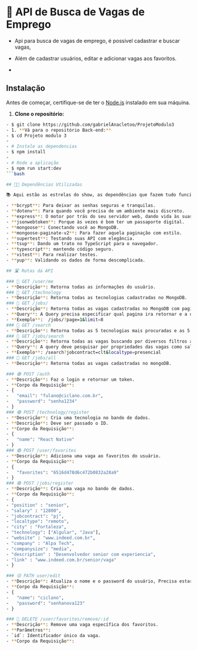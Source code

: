 # 🚀 API de Busca de Vagas de Emprego 
- Api para busca de vagas de emprego, é possivel cadastrar e buscar vagas,
- Além de cadastrar usuários, editar e adicionar vagas aos favoritos.

- 
## Instalação

Antes de começar, certifique-se de ter o [Node.js](https://nodejs.org/) instalado em sua máquina.

1. **Clone o repositório:**
```bash
- $ git clone https://github.com/gabrielAnacletoo/ProjetoModulo3
- 1. **Vá para o repositório Back-end:**
- $ cd Projeto modulo 3
-
- # Instale as dependencias
- $ npm install
-
- # Rode a aplicação
- $ npm run start:dev
```bash

## 👨‍💻 Dependências Utilizadas

📚 Aqui estão as estrelas do show, as dependências que fazem tudo funcionar:

- **bcrypt**: Para deixar as senhas seguras e tranquilas.
- **dotenv**: Para quando você precisa de um ambiente mais discreto.
- **express**: O motor por trás do seu servidor web, dando vida às suas rotas.
- **jsonwebtoken**: Porque às vezes é bom ter um passaporte digital.
- **mongoose**: Conectando você ao MongoDB.
- **mongoose-paginate-v2**: Para fazer aquela paginação com estilo.
- **supertest**: Testando suas API com elegância.
- **tsup**: Dando um trato no TypeScript para o navegador.
- **typescript**: mantendo código seguro.
- **vitest**: Para realizar testes.
- **yup**: Validando os dados de forma descomplicada.

## 🛣️ Rotas da API

### 🔵 GET /user/me
- **Descrição**: Retorna todas as informações do usuário.
### 🔵 GET /technology
- **Descrição**: Retorna todas as tecnologias cadastradas no MongoDB.
### 🔵 GET /jobs/
- **Descrição**: Retorna todas as vagas cadastradas no MongoDB com paginação.
- **Query**: A Query precisa especificar qual pagina ira retornar e a quantidade de registros na página
- **Exemplo**:  /jobs/?page=1&limit=8
### 🔵 GET /search
- **Descrição**: Retorna todas as 5 tecnologias mais procuradas e as 5 cidades que mais pesquisaram por ela.
### 🔵 GET /jobs/search
- **Descrição**: Retorna todas as vagas buscando por diversos filtros através da query.
- **Query**: A query deve pesquisar por propriedades das vagas como salary, tipo de contrato ou local
- **Exemplo**: /search?jobcontract=clt&localtype=presencial
### 🔵 GET /jobs/all
- **Descrição**: Retorna todas as vagas cadastradas no mongoDB.

### 🟢 POST /auth
- **Descrição**: Faz o login e retornar um token.
- **Corpo da Requisição**:
- {
-	"email": "fulano@ciclano.com.br",
-	"password": "senha1234"
- }
### 🟢 POST /technology/register
- **Descrição**: Cria uma tecnologia no bando de dados.
- **Descrição**: Deve ser passado o ID.
- **Corpo da Requisição**:
- {
-	"name": "React Native"
- }
### 🟢 POST /user/favorites
- **Descrição**: Adiciona uma vaga ao favoritos do usuário.
- **Corpo da Requisição**:
- {
- 	"favorites": "6516d478d6c472b0832a28a9"
- }
### 🟢 POST /jobs/register
- **Descrição**: Cria uma vaga no bando de dados.
- **Corpo da Requisição**:
- {
- "position" : "senior",
- "salary" : "12800",
- "jobcontract": "pj",
- "localtype": "remoto",
- "city" : "Fortaleza",
- "technology": ["Algular", "Java"],
- "website" : "www.indeed.com.br",
- "company" : "Alpa Tech",
- "companysize": "media",
- "description" : "Desenvolvedor senior com experiencia",
- "link" : "www.indeed.com.br/senior/vaga"
- }

### 🟡 PATH user/edit
- **Descrição**: Atualiza o nome e o password do usuário, Precisa estar válido ja que o id do usuário vem do token.
- **Corpo da Requisição**:
- {
-	"name": "ciclano",
-	"password": "senhanova123"
- }

### 🔴 DELETE /user/favorites/remove/:id
- **Descrição**: Remove uma vaga específica dos favoritos.
- **Parâmetros**:
- `id`: Identificador único da vaga.
- **Corpo da Requisição**:
